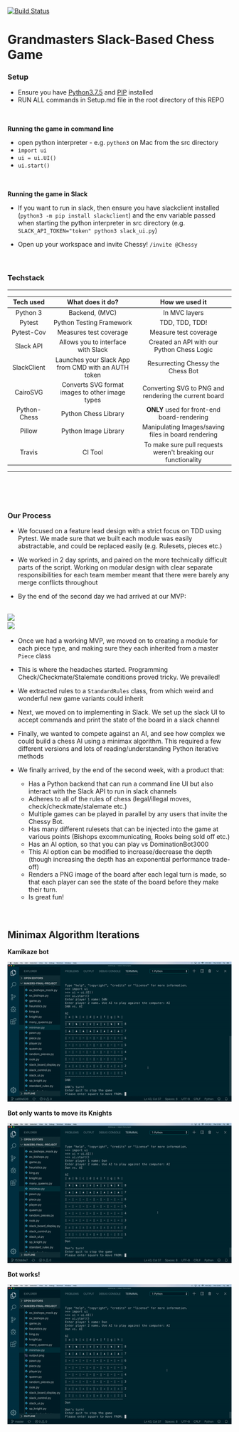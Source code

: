 [![Build Status](https://travis-ci.com/DanGyi23/makers-final-project.svg?branch=master)](https://travis-ci.com/DanGyi23/makers-final-project)


# Grandmasters Slack-Based Chess Game

### Setup
- Ensure you have [Python3.7.5](https://www.python.org/downloads/release/python-375/) and [PIP](https://pypi.org/project/pip/) installed
- RUN ALL commands in Setup.md file in the root directory of this REPO
<br><br><br>



**Running the game in command line**
- open python interpreter - e.g. `python3` on Mac from the src directory
- `import ui`
- `ui = ui.UI()`
- `ui.start()`
<br><br><br>

**Running the game in Slack**
- If you want to run in slack, then ensure you have slackclient installed (`python3 -m pip install slackclient`) and the env variable passed when starting the python interpreter in src directory (e.g. `SLACK_API_TOKEN="token" python3 slack_ui.py`)

- Open up your workspace and invite Chessy! `/invite @Chessy`
<br><br><br>

### Techstack  
-------------------


| Tech used        | What does it do?    | How we used it  |
| :----------------: |:-----------------------------:| :------------------:|
| Python 3   | Backend, (MVC)      | In MVC layers   |
| Pytest      | Python Testing Framework  | TDD, TDD, TDD!                |
| Pytest-Cov      | Measures test coverage  | Measure test coverage                |
| Slack API  | Allows you to interface with Slack   | Created an API with our Python Chess Logic |
| SlackClient           | Launches your Slack App from CMD with an AUTH token | Resurrecting Chessy the Chess Bot      |
| CairoSVG    | Converts SVG format images to other image types | Converting SVG to PNG and rendering the current board   |
| Python-Chess     | Python Chess Library | **ONLY** used for front-end board-rendering      |
| Pillow      | Python Image Library | Manipulating Images/saving files in board rendering |
| Travis           | CI Tool                    | To make sure pull requests weren't breaking our functionality     |

-------------------------  
<br><br><br>
### Our Process

- We focused on a feature lead design with a strict focus on TDD using Pytest. We made sure that we built each module was easily abstractable, and could be replaced easily (e.g. Rulesets, pieces etc.)
- We worked in 2 day sprints, and paired on the more technically difficult parts of the script. Working on modular design with clear separate responsibilities for each team member meant that there were barely any merge conflicts throughout  

- By the end of the second day we had arrived at our MVP:  

<br>
<img src="https://github.com/dangyi23/makers-final-project/blob/master/docs/MVP.gif" width=40%>

<br>
<img src="https://github.com/dangyi23/makers-final-project/blob/master/docs/Chessy_with_AI.gif" width=40%>


- Once we had a working MVP, we moved on to creating a module for each piece type, and making sure they each inherited from a master `Piece` class   

- This is where the headaches started. Programming Check/Checkmate/Stalemate conditions proved tricky. We prevailed!  

- We extracted rules to a `StandardRules` class, from which weird and wonderful new game variants could inherit

- Next, we moved on to implementing in Slack. We set up the slack UI to accept commands and print the state of the board in a slack channel

- Finally, we wanted to compete against an AI, and see how complex we could build a chess AI using a minimax algorithm. This required a few different versions and lots of reading/understanding Python iterative methods  

- We finally arrived, by the end of the second week, with a product that:
  - Has a Python backend that can run a command line UI but also interact with the Slack API to run in slack channels
  - Adheres to all of the rules of chess (legal/illegal moves, check/checkmate/stalemate etc.)
  - Multiple games can be played in parallel by any users that invite the Chessy Bot.
  - Has many different rulesets that can be injected into the game at various points (Bishops excommunicating, Rooks being sold off etc.)
  - Has an AI option, so that you can play vs DominationBot3000
  - This AI option can be modified to increase/decrease the depth (though increasing the depth has an exponential performance trade-off)
  - Renders a PNG image of the board after each legal turn is made, so that each player can see the state of the board before they make their turn.
  - Is great fun!
<br><br><br>
## Minimax Algorithm Iterations

**Kamikaze bot**

![](https://github.com/DanGyi23/makers-final-project/blob/master/docs/kamikaze_AI.gif)



**Bot only wants to move its Knights**

![](https://github.com/DanGyi23/makers-final-project/blob/master/docs/Knight_AI.gif)



**Bot works!**

![](https://github.com/DanGyi23/makers-final-project/blob/master/docs/Working_AI.gif)
